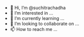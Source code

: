 - 👋 Hi, I’m @suchitrachadha
- 👀 I’m interested in ...
- 🌱 I’m currently learning ...
- 💞️ I’m looking to collaborate on ...
- 📫 How to reach me ...

<!---
suchitrachadha/suchitrachadha is a ✨ special ✨ repository because its `README.md` (this file) appears on your GitHub profile.
You can click the Preview link to take a look at your changes.
--->

